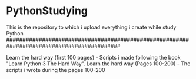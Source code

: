 # PythonStudying
This is the repository to which i upload everything i create while study Python
###########################################################################################


  Learn the hard way (first 100 pages) - Scripts i made following the book "Learn Python 3 The Hard Way".
  Learn the hard way (Pages 100-200) - The scripts i wrote during the pages 100-200 
  
  

  
